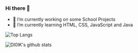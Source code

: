 ### Hi there 👋

- 🔭 I’m currently working on some School Projects
- 🌱 I’m currently learning HTML, CSS, JavaScript and Java

![Top Langs](https://github-readme-stats.vercel.app/api/top-langs/?username=DI0IK)

![DI0IK's github stats](https://github-readme-stats.vercel.app/api?username=DI0IK&theme=chartreuse-dark&show_icons=true)
